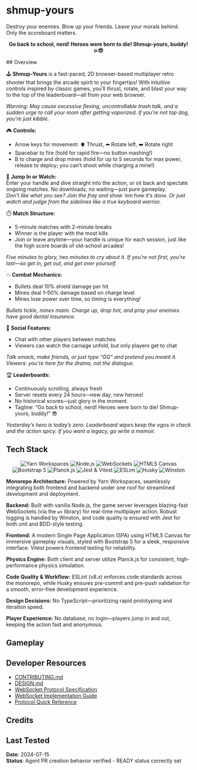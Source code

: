 # shmup-yours
Destroy your enemies. Blow up your friends. Leave your morals behind. Only the scoreboard matters.

<p align="center">
  <strong>Go back to school, nerd! Heroes were born to die! Shmup-yours, buddy! 💥😎</strong>
</p>
## Overview

🕹️ **Shmup-Yours** is a fast-paced, 2D browser-based multiplayer retro shooter that brings the arcade spirit to your fingertips! With intuitive controls inspired by classic games, you’ll thrust, rotate, and blast your way to the top of the leaderboard—all from your web browser. 

<em>Warning: May cause excessive flexing, uncontrollable trash talk, and a sudden urge to call your mom after getting vaporized. If you’re not top dog, you’re just kibble.</em>

🎮 **Controls:**  
- Arrow keys for movement: ⬆️ Thrust, ⬅️ Rotate left, ➡️ Rotate right  
- Spacebar to fire (hold for rapid fire—no button mashing!)  
- B to charge and drop mines (hold for up to 5 seconds for max power, release to deploy; you can’t shoot while charging a mine!)

👾 **Jump In or Watch:**  
Enter your handle and dive straight into the action, or sit back and spectate ongoing matches. No downloads, no waiting—just pure gameplay.  
<em>Don’t like what you see? Join the fray and show ‘em how it’s done. Or just watch and judge from the sidelines like a true keyboard warrior.</em>

⏱️ **Match Structure:**  
- 5-minute matches with 2-minute breaks  
- Winner is the player with the most kills  
- Join or leave anytime—your handle is unique for each session, just like the high score boards of old-school arcades!

<em>Five minutes to glory, two minutes to cry about it. If you’re not first, you’re last—so get in, get out, and get over yourself.</em>

💥 **Combat Mechanics:**  
- Bullets deal 10% shield damage per hit  
- Mines deal 1–50% damage based on charge level  
- Mines lose power over time, so timing is everything!

<em>Bullets tickle, mines maim. Charge up, drop hot, and pray your enemies have good dental insurance.</em>

💬 **Social Features:**  
- Chat with other players between matches  
- Viewers can watch the carnage unfold, but only players get to chat

<em>Talk smack, make friends, or just type “GG” and pretend you meant it. Viewers: you’re here for the drama, not the dialogue.</em>

🏆 **Leaderboards:**  
- Continuously scrolling, always fresh  
- Server resets every 24 hours—new day, new heroes!  
- No historical scores—just glory in the moment.  
- Tagline: “Go back to school, nerd! Heroes were born to die! Shmup-yours, buddy!” 😎

<em>Yesterday’s hero is today’s zero. Leaderboard wipes keep the egos in check and the action spicy. If you want a legacy, go write a memoir.</em>
## Tech Stack

<p align="center">
  <img src="https://img.shields.io/badge/Monorepo-Yarn%20Workspaces-blue?logo=yarn" alt="Yarn Workspaces" />
  <img src="https://img.shields.io/badge/Backend-Node.js-green?logo=node.js" alt="Node.js" />
  <img src="https://img.shields.io/badge/WebSockets-ws-ff69b4?logo=websocket" alt="WebSockets" />
  <img src="https://img.shields.io/badge/Frontend-HTML5%20Canvas-orange?logo=html5" alt="HTML5 Canvas" />
  <img src="https://img.shields.io/badge/Bootstrap-5-blueviolet?logo=bootstrap" alt="Bootstrap 5" />
  <img src="https://img.shields.io/badge/Physics-Planck.js-yellow?logo=javascript" alt="Planck.js" />
  <img src="https://img.shields.io/badge/Testing-Jest%20%26%20Vitest-red?logo=jest" alt="Jest & Vitest" />
  <img src="https://img.shields.io/badge/Linting-ESLint-blue?logo=eslint" alt="ESLint" />
  <img src="https://img.shields.io/badge/Pre-commit-Husky-lightgrey?logo=git" alt="Husky" />
  <img src="https://img.shields.io/badge/Logging-Winston-9cf?logo=winston" alt="Winston" />
</p>

**Monorepo Architecture:** Powered by Yarn Workspaces, seamlessly integrating both frontend and backend under one roof for streamlined development and deployment.

**Backend:** Built with vanilla Node.js, the game server leverages blazing-fast WebSockets (via the `ws` library) for real-time multiplayer action. Robust logging is handled by Winston, and code quality is ensured with Jest for both unit and BDD-style testing.

**Frontend:** A modern Single Page Application (SPA) using HTML5 Canvas for immersive gameplay visuals, styled with Bootstrap 5 for a sleek, responsive interface. Vitest powers frontend testing for reliability.

**Physics Engine:** Both client and server utilize Planck.js for consistent, high-performance physics simulation.

**Code Quality & Workflow:** ESLint (v8.x) enforces code standards across the monorepo, while Husky ensures pre-commit and pre-push validation for a smooth, error-free development experience.

**Design Decisions:** No TypeScript—prioritizing rapid prototyping and iteration speed.

**Player Experience:** No database, no login—players jump in and out, keeping the action fast and anonymous.
## Gameplay

## Developer Resources
- [CONTRIBUTING.md](CONTRIBUTING.md)
- [DESIGN.md](DESIGN.md)
- [WebSocket Protocol Specification](WEBSOCKET_PROTOCOL.md)
- [WebSocket Implementation Guide](WEBSOCKET_IMPLEMENTATION.md)
- [Protocol Quick Reference](WEBSOCKET_SUMMARY.md)

## Credits

## Last Tested
**Date**: 2024-07-15  
**Status**: Agent PR creation behavior verified - READY status correctly set
